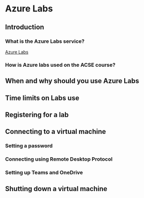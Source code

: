 # Azure Labs

## Introduction

### What is the Azure Labs service?

[Azure Labs](https://labs.azure.com/)


### How is Azure labs used on the ACSE course?


## When and why should you use Azure Labs

## Time limits on Labs use

## Registering for a lab

## Connecting to a virtual machine

### Setting a password

### Connecting using Remote Desktop Protocol

### Setting up Teams and OneDrive

## Shutting down a virtual machine



